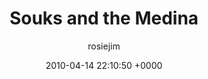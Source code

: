 ---
blog: travel
date: 2010-04-14 22:10:50 +0000
title: "Souks and the Medina"
author: rosiejim
permalink: /honeymoon-2010/morocco/marrakech/souks-and-the-medina.markd/
---